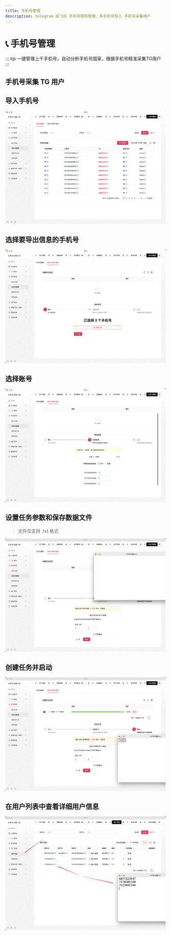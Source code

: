 ```yaml
---
title: 手机号管理
description: telegram 纸飞机 手机号矩阵管理，多手机号导入 手机号采集用户
---
```


# 📞 手机号管理

::: tip
一键管理上千手机号，自动分析手机号国家，根据手机号精准采集TG用户
:::

## 手机号采集 TG 用户

<VideoLink type="手机号采集"  />


## 导入手机号

![](../assets/account/phonem_1.png)

## 选择要导出信息的手机号

![](../assets/account/phonem_2.png)

## 选择账号

![](../assets/account/phonem_3.png)

## 设置任务参数和保存数据文件

> 文件仅支持 .txt 格式

![](../assets/account/phonem_4.png)

## 创建任务并启动

![](../assets/account/phonem_5.png)

## 在用户列表中查看详细用户信息

![](../assets/account/phonem_6.png)
